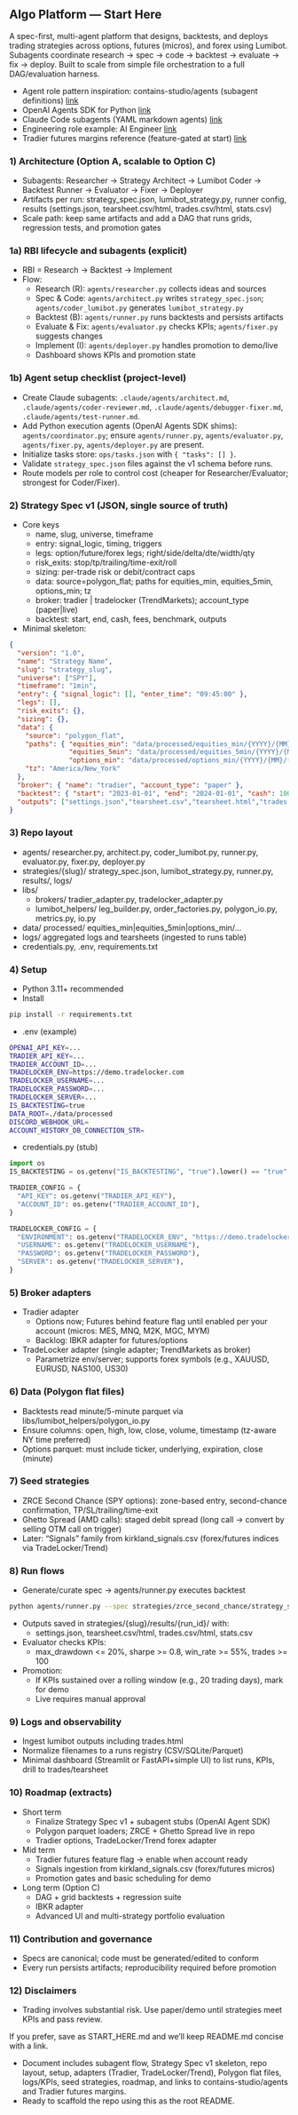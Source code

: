 ## Algo Platform — Start Here

A spec-first, multi-agent platform that designs, backtests, and deploys trading strategies across options, futures (micros), and forex using Lumibot. Subagents coordinate research → spec → code → backtest → evaluate → fix → deploy. Built to scale from simple file orchestration to a full DAG/evaluation harness.

- Agent role pattern inspiration: contains-studio/agents (subagent definitions) [link](https://github.com/contains-studio/agents)
- OpenAI Agents SDK for Python [link](https://openai.github.io/openai-agents-python/agents/)
- Claude Code subagents (YAML markdown agents) [link](https://docs.anthropic.com/en/docs/claude-code/sub-agents)
- Engineering role example: AI Engineer [link](https://github.com/contains-studio/agents/blob/main/engineering/ai-engineer.md)
- Tradier futures margins reference (feature-gated at start) [link](https://tradier.com/individuals/pricing/futures-margins)

### 1) Architecture (Option A, scalable to Option C)
- Subagents: Researcher → Strategy Architect → Lumibot Coder → Backtest Runner → Evaluator → Fixer → Deployer
- Artifacts per run: strategy_spec.json, lumibot_strategy.py, runner config, results (settings.json, tearsheet.csv/html, trades.csv/html, stats.csv)
- Scale path: keep same artifacts and add a DAG that runs grids, regression tests, and promotion gates

### 1a) RBI lifecycle and subagents (explicit)
- RBI = Research → Backtest → Implement
- Flow:
  - Research (R): `agents/researcher.py` collects ideas and sources
  - Spec & Code: `agents/architect.py` writes `strategy_spec.json`; `agents/coder_lumibot.py` generates `lumibot_strategy.py`
  - Backtest (B): `agents/runner.py` runs backtests and persists artifacts
  - Evaluate & Fix: `agents/evaluator.py` checks KPIs; `agents/fixer.py` suggests changes
  - Implement (I): `agents/deployer.py` handles promotion to demo/live
  - Dashboard shows KPIs and promotion state

### 1b) Agent setup checklist (project-level)
- Create Claude subagents: `.claude/agents/architect.md`, `.claude/agents/coder-reviewer.md`, `.claude/agents/debugger-fixer.md`, `.claude/agents/test-runner.md`.
- Add Python execution agents (OpenAI Agents SDK shims): `agents/coordinator.py`; ensure `agents/runner.py`, `agents/evaluator.py`, `agents/fixer.py`, `agents/deployer.py` are present.
- Initialize tasks store: `ops/tasks.json` with `{ "tasks": [] }`.
- Validate `strategy_spec.json` files against the v1 schema before runs.
- Route models per role to control cost (cheaper for Researcher/Evaluator; strongest for Coder/Fixer).

### 2) Strategy Spec v1 (JSON, single source of truth)
- Core keys
  - name, slug, universe, timeframe
  - entry: signal_logic, timing, triggers
  - legs: option/future/forex legs; right/side/delta/dte/width/qty
  - risk_exits: stop/tp/trailing/time-exit/roll
  - sizing: per-trade risk or debit/contract caps
  - data: source=polygon_flat; paths for equities_min, equities_5min, options_min; tz
  - broker: tradier | tradelocker (TrendMarkets); account_type (paper|live)
  - backtest: start, end, cash, fees, benchmark, outputs
- Minimal skeleton:

```json
{
  "version": "1.0",
  "name": "Strategy Name",
  "slug": "strategy_slug",
  "universe": ["SPY"],
  "timeframe": "1min",
  "entry": { "signal_logic": [], "enter_time": "09:45:00" },
  "legs": [],
  "risk_exits": {},
  "sizing": {},
  "data": {
    "source": "polygon_flat",
    "paths": { "equities_min": "data/processed/equities_min/{YYYY}/{MM}/{YYYY}-{MM}-{DD}.parquet",
               "equities_5min": "data/processed/equities_5min/{YYYY}/{MM}/{YYYY}-{MM}-{DD}.parquet",
               "options_min": "data/processed/options_min/{YYYY}/{MM}/{YYYY}-{MM}-{DD}.parquet" },
    "tz": "America/New_York"
  },
  "broker": { "name": "tradier", "account_type": "paper" },
  "backtest": { "start": "2023-01-01", "end": "2024-01-01", "cash": 100000, "fees": { "percent_fee": 0.001 } },
  "outputs": ["settings.json","tearsheet.csv","tearsheet.html","trades.csv","trades.html","stats.csv"]
}
```

### 3) Repo layout
- agents/ researcher.py, architect.py, coder_lumibot.py, runner.py, evaluator.py, fixer.py, deployer.py
- strategies/{slug}/ strategy_spec.json, lumibot_strategy.py, runner.py, results/, logs/
- libs/
  - brokers/ tradier_adapter.py, tradelocker_adapter.py
  - lumibot_helpers/ leg_builder.py, order_factories.py, polygon_io.py, metrics.py, io.py
- data/ processed/ equities_min|equities_5min|options_min/…
- logs/ aggregated logs and tearsheets (ingested to runs table)
- credentials.py, .env, requirements.txt

### 4) Setup
- Python 3.11+ recommended
- Install

```bash
pip install -r requirements.txt
```

- .env (example)

```bash
OPENAI_API_KEY=...
TRADIER_API_KEY=...
TRADIER_ACCOUNT_ID=...
TRADELOCKER_ENV=https://demo.tradelocker.com
TRADELOCKER_USERNAME=...
TRADELOCKER_PASSWORD=...
TRADELOCKER_SERVER=...
IS_BACKTESTING=true
DATA_ROOT=./data/processed
DISCORD_WEBHOOK_URL=
ACCOUNT_HISTORY_DB_CONNECTION_STR=
```

- credentials.py (stub)

```python
import os
IS_BACKTESTING = os.getenv("IS_BACKTESTING", "true").lower() == "true"

TRADIER_CONFIG = {
  "API_KEY": os.getenv("TRADIER_API_KEY"),
  "ACCOUNT_ID": os.getenv("TRADIER_ACCOUNT_ID"),
}

TRADELOCKER_CONFIG = {
  "ENVIRONMENT": os.getenv("TRADELOCKER_ENV", "https://demo.tradelocker.com"),
  "USERNAME": os.getenv("TRADELOCKER_USERNAME"),
  "PASSWORD": os.getenv("TRADELOCKER_PASSWORD"),
  "SERVER": os.getenv("TRADELOCKER_SERVER"),
}
```

### 5) Broker adapters
- Tradier adapter
  - Options now; Futures behind feature flag until enabled per your account (micros: MES, MNQ, M2K, MGC, MYM)
  - Backlog: IBKR adapter for futures/options
- TradeLocker adapter (single adapter; TrendMarkets as broker)
  - Parametrize env/server; supports forex symbols (e.g., XAUUSD, EURUSD, NAS100, US30)

### 6) Data (Polygon flat files)
- Backtests read minute/5-minute parquet via libs/lumibot_helpers/polygon_io.py
- Ensure columns: open, high, low, close, volume, timestamp (tz-aware NY time preferred)
- Options parquet: must include ticker, underlying, expiration, close (minute)

### 7) Seed strategies
- ZRCE Second Chance (SPY options): zone-based entry, second-chance confirmation, TP/SL/trailing/time-exit
- Ghetto Spread (AMD calls): staged debit spread (long call → convert by selling OTM call on trigger)
- Later: “Signals” family from kirkland_signals.csv (forex/futures indices via TradeLocker/Trend)

### 8) Run flows
- Generate/curate spec → agents/runner.py executes backtest

```bash
python agents/runner.py --spec strategies/zrce_second_chance/strategy_spec.json
```

- Outputs saved in strategies/{slug}/results/{run_id}/ with:
  - settings.json, tearsheet.csv/html, trades.csv/html, stats.csv
- Evaluator checks KPIs:
  - max_drawdown <= 20%, sharpe >= 0.8, win_rate >= 55%, trades >= 100
- Promotion:
  - If KPIs sustained over a rolling window (e.g., 20 trading days), mark for demo
  - Live requires manual approval

### 9) Logs and observability
- Ingest lumibot outputs including trades.html
- Normalize filenames to a runs registry (CSV/SQLite/Parquet)
- Minimal dashboard (Streamlit or FastAPI+simple UI) to list runs, KPIs, drill to trades/tearsheet

### 10) Roadmap (extracts)
- Short term
  - Finalize Strategy Spec v1 + subagent stubs (OpenAI Agent SDK)
  - Polygon parquet loaders; ZRCE + Ghetto Spread live in repo
  - Tradier options, TradeLocker/Trend forex adapter
- Mid term
  - Tradier futures feature flag → enable when account ready
  - Signals ingestion from kirkland_signals.csv (forex/futures micros)
  - Promotion gates and basic scheduling for demo
- Long term (Option C)
  - DAG + grid backtests + regression suite
  - IBKR adapter
  - Advanced UI and multi-strategy portfolio evaluation

### 11) Contribution and governance
- Specs are canonical; code must be generated/edited to conform
- Every run persists artifacts; reproducibility required before promotion

### 12) Disclaimers
- Trading involves substantial risk. Use paper/demo until strategies meet KPIs and pass review.

If you prefer, save as START_HERE.md and we’ll keep README.md concise with a link.

- Document includes subagent flow, Strategy Spec v1 skeleton, repo layout, setup, adapters (Tradier, TradeLocker/Trend), Polygon flat files, logs/KPIs, seed strategies, roadmap, and links to contains-studio/agents and Tradier futures margins.
- Ready to scaffold the repo using this as the root README.


